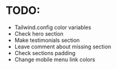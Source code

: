 # TODO:

- Tailwind.config color variables
- Check hero section
- Make testimonials section
- Leave comment about missing section
- Check sections padding
- Change mobile menu link colors

